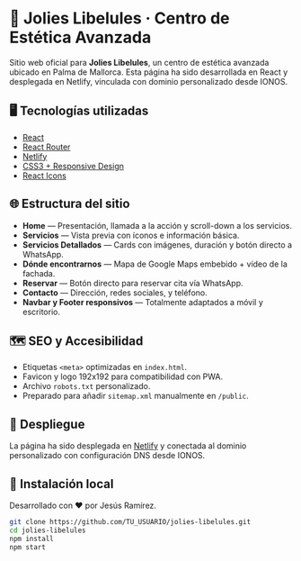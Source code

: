 # 💚 Jolies Libelules · Centro de Estética Avanzada

Sitio web oficial para **Jolies Libelules**, un centro de estética avanzada ubicado en Palma de Mallorca. Esta página ha sido desarrollada en React y desplegada en Netlify, vinculada con dominio personalizado desde IONOS.

## 🖥️ Tecnologías utilizadas

- [React](https://reactjs.org/)
- [React Router](https://reactrouter.com/)
- [Netlify](https://www.netlify.com/)
- [CSS3 + Responsive Design](https://developer.mozilla.org/es/docs/Web/CSS/Media_Queries)
- [React Icons](https://react-icons.github.io/react-icons/)

## 🌐 Estructura del sitio

- **Home** — Presentación, llamada a la acción y scroll-down a los servicios.
- **Servicios** — Vista previa con íconos e información básica.
- **Servicios Detallados** — Cards con imágenes, duración y botón directo a WhatsApp.
- **Dónde encontrarnos** — Mapa de Google Maps embebido + vídeo de la fachada.
- **Reservar** — Botón directo para reservar cita vía WhatsApp.
- **Contacto** — Dirección, redes sociales, y teléfono.
- **Navbar y Footer responsivos** — Totalmente adaptados a móvil y escritorio.

## 🗺️ SEO y Accesibilidad

- Etiquetas `<meta>` optimizadas en `index.html`.
- Favicon y logo 192x192 para compatibilidad con PWA.
- Archivo `robots.txt` personalizado.
- Preparado para añadir `sitemap.xml` manualmente en `/public`.

## 🚀 Despliegue

La página ha sido desplegada en [Netlify](https://netlify.com) y conectada al dominio personalizado con configuración DNS desde IONOS.

## 📁 Instalación local

Desarrollado con ❤️ por Jesús Ramírez.

```bash
git clone https://github.com/TU_USUARIO/jolies-libelules.git
cd jolies-libelules
npm install
npm start

